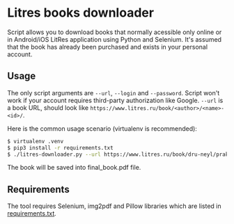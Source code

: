 # Litres books downloader

Script allows you to download books that normally acessible only online or in Android/iOS LitRes application using Python and Selenium. It's assumed that the book has already been purchased and exists in your personal account.

## Usage

The only script arguments are `--url`, `--login` and `--password`. Script won't work if your account requires third-party authorization like Google. `--url` is a book URL, should look like `https://www.litres.ru/book/<author>/<name>-<id>/`.

Here is the common usage scenario (virtualenv is recommended):

```bash
$ virtualenv .venv
$ pip3 install -r requirements.txt
$ ./litres-downloader.py --url https://www.litres.ru/book/dru-neyl/prakticheskoe-ispolzovanie-vim-10014985/ --login <login> --password <password>
```

The book will be saved into final_book.pdf file.

## Requirements

The tool requires Selenium, img2pdf and Pillow libraries which are listed in [requirements.txt](requirements.txt).

